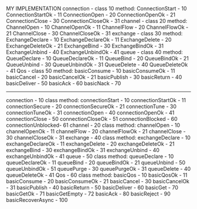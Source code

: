 
MY IMPLEMENTATION
connection - class 10
    method:
        ConnectionStart    - 10
        ConnectionStartOk  - 11
        ConnectionOpen     - 20
        ConnectionOpenOk   - 21
        ConnectionClose    - 30
        ConnectionCloseOk  - 31
channel - class 20
    method:
        ChannelOpen - 10
        ChannelOpenOk - 11
        ChannelFlow - 20
        ChannelFlowOk - 21
        ChannelClose - 30
        ChannelCloseOk - 31
exchange - class 30
    method:
        ExchangeDeclare - 10
        ExchangeDeclareOk  - 11
        ExchangeDelete - 20
        ExchangeDeleteOk - 21
        ExchangeBind  - 30
        ExchangeBindOk - 31
        ExchangeUnbind - 40
        ExchangeUnbindOk - 41
queue - class 40
    method:
        QueueDeclare - 10
        QueueDeclareOk - 11
        QueueBind      - 20
        QueueBindOk    - 21
        QueueUnbind    - 30
        QueueUnbindOk  - 31
        QueueDelete    - 40
        QueueDeleteOk  - 41
Qos - class 50
    method:
        basicConsume - 10
        basicConsumeOk - 11
        basicCancel - 20
        basicCancelOk - 21
        basicPublish - 30
        basicReturn  - 40
        basicDeliver - 50
        basicAck     - 60
        basicNack    - 70

***************************************

connection - 10 class
    method:
        connectionStart    - 10
        connectionStartOk  - 11
        connectionSecure   - 20
        connectionSecureOk - 21
        connectionTune     - 30
        connectionTuneOk   - 31
        connectionOpen     - 40
        connectionOpenOk   - 41
        connectionClose    - 50
        connectionCloseOk  - 51
        connectionBlocked  - 60
        connectionUnblocked- 61
channel - 20 class
    method:
        channelOpen - 10
        channelOpenOk - 11
        channelFlow - 20
        channelFlowOk - 21
        channelClose - 30
        channelCloseOk - 31
exchange - 40 class
    method:
        exchangeDeclare - 10
        exchangeDeclareOk  - 11
        exchangeDelete - 20
        exchangeDeleteOk - 21
        exchangeBind  - 30
        exchangeBindOk - 31
        exchangeUnbind - 40
        exchangeUnbindOk - 41
queue - 50 class
    method:
        queueDeclare - 10
        queueDeclareOk - 11
        queueBind      - 20
        queueBindOk    - 21
        queueUnbind    - 50
        queueUnbindOk  - 51
        queuePurge     - 30
        queuePurgeOk   - 31
        queueDelete    - 40
        queueDeleteOk  - 41
Qos - 60 class
    method:
        basicQos - 10
        basicQosOk - 11
        basicConsume - 20
        basicConsumeOk - 21
        basicCancel - 30
        basicCancelOk - 31
        basicPublish - 40
        basicReturn  - 50
        basicDeliver - 60
        basicGet     - 70
        basicGetOk   - 71
        basicGetEmpty - 72
        basicAck      - 80
        basicReject   - 90
        basicRecoverAsync - 100


